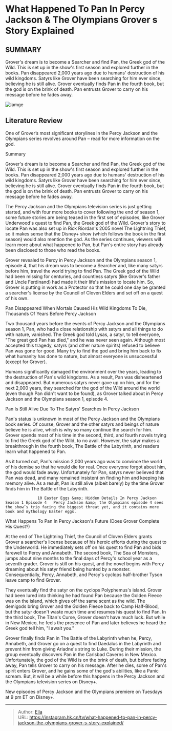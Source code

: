 # What Happened To Pan In Percy Jackson &amp; The Olympians Grover s Story Explained


## SUMMARY 



  Grover&#39;s dream is to become a Searcher and find Pan, the Greek god of the Wild. This is set up in the show&#39;s first season and explored further in the books.   Pan disappeared 2,000 years ago due to humans&#39; destruction of his wild kingdoms. Satyrs like Grover have been searching for him ever since, believing he is still alive.   Grover eventually finds Pan in the fourth book, but the god is on the brink of death. Pan entrusts Grover to carry on his message before he fades away.  

![iamge](https://static1.srcdn.com/wordpress/wp-content/uploads/2024/01/whathappenedtopan_grover_percyjackson.jpg)

## Literature Review
One of Grover’s most significant storylines in the Percy Jackson and the Olympians series revolves around Pan – read for more information on the god.





Summary

  Grover&#39;s dream is to become a Searcher and find Pan, the Greek god of the Wild. This is set up in the show&#39;s first season and explored further in the books.   Pan disappeared 2,000 years ago due to humans&#39; destruction of his wild kingdoms. Satyrs like Grover have been searching for him ever since, believing he is still alive.   Grover eventually finds Pan in the fourth book, but the god is on the brink of death. Pan entrusts Grover to carry on his message before he fades away.  







The Percy Jackson and the Olympians television series is just getting started, and with four more books to cover following the end of season 1, some future stories are being teased in the first set of episodes, like Grover Underwood&#39;s quest to find Pan, the Greek god of the Wild. Grover&#39;s story to locate Pan was also set up in Rick Riordan&#39;s 2005 novel The Lightning Thief, so it makes sense that the Disney&#43; show (which follows the book in the first season) would also mention the god. As the series continues, viewers will learn more about what happened to Pan, but Pan&#39;s entire story has already been disclosed to those who read the books.

Grover revealed to Percy in Percy Jackson and the Olympians season 1, episode 4, that his dream was to become a Searcher and, like many satyrs before him, travel the world trying to find Pan. The Greek god of the Wild had been missing for centuries, and countless satyrs (like Grover&#39;s father and Uncle Ferdinand) had made it their life&#39;s mission to locate him. So, Grover is putting in work as a Protector so that he could one day be granted a searcher&#39;s license by the Council of Cloven Elders and set off on a quest of his own.





 Pan Disappeared When Mortals Caused His Wild Kingdoms To Die, Thousands Of Years Before Percy Jackson 
         

Two thousand years before the events of Percy Jackson and the Olympians season 1, Pan, who had a close relationship with satyrs and all things to do with nature, vanished. The Greek god told Lysas, a satyr, to tell everyone, &#34;The great god Pan has died,&#34; and he was never seen again. Although most accepted this tragedy, satyrs (and other nature spirits) refused to believe Pan was gone for good. Many try to find the god and bring him back to fix what humanity has done to nature, but almost everyone is unsuccessful (except for Grover).

Humans significantly damaged the environment over the years, leading to the destruction of Pan&#39;s wild kingdoms. As a result, Pan was disheartened and disappeared. But numerous satyrs never gave up on him, and for the next 2,000 years, they searched for the god of the Wild around the world (even though Pan didn&#39;t want to be found), as Grover talked about in Percy Jackson and the Olympians season 1, episode 4.






 Pan Is Still Alive Due To The Satyrs&#39; Searches In Percy Jackson 
          

Pan&#39;s status is unknown in most of the Percy Jackson and the Olympians book series. Of course, Grover and the other satyrs and beings of nature believe he is alive, which is why so many continue the search for him. Grover spends most of his time in the second, third, and fourth novels trying to find the Greek god of the Wild, to no avail. However, the satyr makes a breakthrough in the fourth book, The Battle of the Labyrinth, and readers learn what happened to Pan.

As it turned out, Pan&#39;s mission 2,000 years ago was to convince the world of his demise so that he would die for real. Once everyone forgot about him, the god would fade away. Unfortunately for Pan, satyrs never believed that Pan was dead, and many remained insistent on finding him and keeping his memory alive. As a result, Pan is still alive (albeit barely) by the time Grover finds him in The Battle of the Labyrinth.




                  10 Easter Eggs &amp; Hidden Details In Percy Jackson Season 1 Episode 4   Percy Jackson &amp; the Olympians episode 4 sees the show’s trio facing the biggest threat yet, and it contains more book and mythology Easter eggs.    



 What Happens To Pan In Percy Jackson&#39;s Future (Does Grover Complete His Quest?) 
          

At the end of The Lightning Thief, the Council of Cloven Elders grants Grover a searcher&#39;s license because of his heroic efforts during the quest to the Underworld. He immediately sets off on his quest to find Pan and bids farewell to Percy and Annabeth. The second book, The Sea of Monsters, jumps about nine months to the final days of Percy&#39;s school year as a seventh grader. Grover is still on his quest, and the novel begins with Percy dreaming about his satyr friend being hunted by a monster. Consequentially, Percy, Annabeth, and Percy&#39;s cyclops half-brother Tyson leave camp to find Grover.




They eventually find the satyr on the cyclops Polyphemus&#39;s island. Grover had been lured into thinking he had found Pan because the Golden Fleece was on the island, which gives off the same scent as the wild. The demigods bring Grover and the Golden Fleece back to Camp Half-Blood, but the satyr doesn&#39;t waste much time and resumes his quest to find Pan. In the third book, The Titan&#39;s Curse, Grover doesn&#39;t have much luck. But while in New Mexico, he feels the presence of Pan and later believes he heard the Greek god tell him, &#34;I await you.&#34;

Grover finally finds Pan in The Battle of the Labyrinth when he, Percy, Annabeth, and Grover go on a quest to find Daedalus in the Labyrinth and prevent him from giving Ariadne&#39;s string to Luke. During their mission, the group eventually discovers Pan in the Carlsbad Caverns in New Mexico. Unfortunately, the god of the Wild is on the brink of death, but before fading away, Pan tells Grover to carry on his message. After he dies, some of Pan&#39;s spirit enters Grover, and he gains some of the god&#39;s abilities, like a Panic scream. But, it will be a while before this happens in the Percy Jackson and the Olympians television series on Disney&#43;.






New episodes of Percy Jackson and the Olympians premiere on Tuesdays at 9 pm ET on Disney&#43;.





---

> Author: [Ella](https://instagram.hk.cn/)  
> URL: https://instagram.hk.cn/tv/what-happened-to-pan-in-percy-jackson-the-olympians-grover-s-story-explained/  

